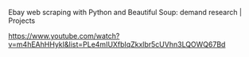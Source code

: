 Ebay web scraping with Python and Beautiful Soup: demand research | Projects

https://www.youtube.com/watch?v=m4hEAhHHykI&list=PLe4mIUXfbIqZkxlbr5cUVhn3LQOWQ67Bd
